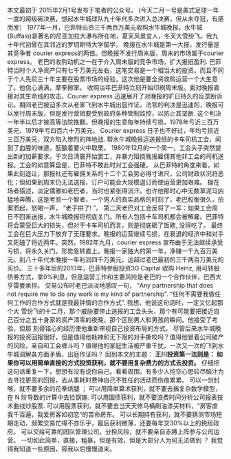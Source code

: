 本文最初于 2015年2月1号发布于笔者的公众号。
(今天二月一号是美式足球一年一度的超级碗决赛，想起水牛城球队九十年代多次进入总决赛，但从未夺冠，有感而发）
1977年一月，巴菲特出资三千两百万美元收购水牛城晚报。水牛城 (Buffalo)是著名的尼亚加拉大瀑布所在地，夏天风景宜人，冬天大雪纷飞。我九十年代初曾在其邻近的罗切斯特大学留学。
晚报在水牛城是第一大报，发行量是其竞争者 courier express的两倍。但晚报不发行周末版，周末的市场属于courier express。
老巴的收购动机之一在于介入周末版的竞争市场，扩大报纸盈利. 巴菲特当时个人净资产只有七千万美元左右，这笔交易是一个相当大的投资。而且不同于个人先前三十年主要在股票市场的经验，这次他是要全资收购运营一个大生意了。他信心满满，摩拳擦掌。
收购当年巴菲特立刻开始印刷周末版。面对晚报直接对其生命线的攻击，Courier express 迅速展开了对晚报的旷日持久的反垄断诉讼。期间老巴被迫多次从老家飞到水牛城出庭作证。法官的判决是迅速的，晚报可以发行周末版，但是发行营销要受到政府各种管制监控，以防止其垄断.
这个判决一年半以后才被高等法院推翻。但晚报的生意每年持续亏损，1978年亏近三百万美元，1979年亏四百六十万美元。 Courier express 日子也不好过，年均亏损近三百万美元，双方陷入惨烈的阵地战.
帮水牛城晚报运送报纸的卡车司机工会，闻到了血腥的味道，酝酿着要火中取栗。 1980年12月的一个周一，工会头子突然提出新的加薪要求，于次日清晨开始罢工，并暴力阻挠晚报雇佣其他非工会的司机送报。工会的如意算盘是，巴菲特不敢此时对工会强硬。
从巴菲特的角度来看，如果此刻退让，那报社还有雇佣关系的十二个工会势必得寸进尺，公司财政状况将恶化；但如果到周末仍无法送报，订户可能会大规模退订而使运营更加艰难。
据在场者描述，淡定儒雅如老巴者，当时也紧张得流汗。也许他那时心中无数草泥马凶猛地奔腾，这是考验一个智者，一个男人的真实品格的时刻了，老巴权衡很久，拍案而起，怒喝一声， “老子拼了! ”。
第二天老巴对工会反将了一军：如果工会周日不回来送报，水牛城晚报将彻底关门。所有人包括卡车司机都会被解雇。巴菲特将会蒙受巨大的损失，但对于卡车司机而言，则是彻底砸了饭碗, 没得吃了。
最终工会在巨大压力下放弃了无理要求。晚报的运营继续亏损，在衰退的经济中和对手又死磕了将近两年。突然，1982年九月，courier express 宣布由于无法继续承受亏损，将永久关门。形势急转直上，晚报一家独大的第一年，净赚一千九百万美元。到八十年代末晚报一年利润四千万美元，远超过老巴最初的三千两百万美元的买价。
三十多年后的2013年，巴菲特参股投资3G Capital 收购 Heinz, 用可转股债券方式，拿9%利息，但是运营工作和主要风险是老巴的一个合作伙伴，巴西大亨雷曼承担。 交易公布时老巴淡淡地感叹一句， “Any partnership that does not require me to do any work is my kind of partnership”. “任何不需要我做任何工作的合作方式就是我最钟情的合作方式”.
我想，他说这句话时，一定又忆起那个大 雪纷飞的十二月，那个威胁要停止送报的工会头头，那个有可能要把接近自己百分之五十身家的资产清零的夜晚，那个区别男人和男孩的瞬间。他接受了考验，但那 刻骨铭心的经历使他重新审视自己投资布局的方式。
尽管后来水牛城晚报的投资回报很好，但是值得他耗神和无下限的对手撕咬吗？值得他冒着公司破产的风险，亲自和工会缠斗吗？值得他的家庭生活被严重干扰，一次又一次的飞到水牛城调解各方面矛盾，出庭作证吗？
回到本文的主题：
**王川投资第一法则是： 如果你可以用简单直接的方式投资获利，就不要用复杂费力的方式去投资。**
仔细把这句话重复一下，想想有没有说你自己。看看周围，有多少人挖空心思较尽脑汁为去寻找更高的回报，去从事耗时费神自己不胜任的活动而伤痕累累。
可以一剑封喉，就不要多余的花拳绣腿 ；
可以用简单算术获利，就不要去搞复杂数学模型，在 N 阶导数的计算中去捡钢镚.
可以用国债获利，就不要浪费时间分析公司报表技术曲线炒股票.
可以用股票获利，就不要去当天天修马桶刷油漆买材料，“房客虐我千百遍，我爱房客如初恋“的苦命房东。
可以长期持有获利，就不要猜测市场短期走动，频繁交易忙得不亦乐乎，最后获利微薄，还要每年交30%以上的税给政府。
可以交给可靠的团队管理公司，分担风险，就不要亲自赤膊上阵参与公司运营。
一切如此简单，直接，粗暴，但是有效，但是大部分人为何无法做到 ？
我觉得我知道一些原因，容我以后慢慢道来。
